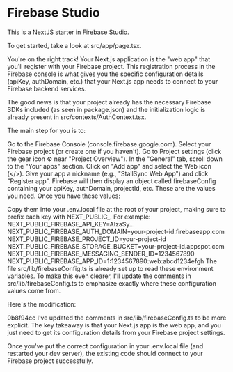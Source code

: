 # Firebase Studio

This is a NextJS starter in Firebase Studio.

To get started, take a look at src/app/page.tsx.


You're on the right track! Your Next.js application is the "web app" that you'll register with your Firebase project. This registration process in the Firebase console is what gives you the specific configuration details (apiKey, authDomain, etc.) that your Next.js app needs to connect to your Firebase backend services.

The good news is that your project already has the necessary Firebase SDKs included (as seen in package.json) and the initialization logic is already present in src/contexts/AuthContext.tsx.

The main step for you is to:

Go to the Firebase Console (console.firebase.google.com).
Select your Firebase project (or create one if you haven't).
Go to Project settings (click the gear icon ⚙️ near "Project Overview").
In the "General" tab, scroll down to the "Your apps" section.
Click on "Add app" and select the Web icon (</>).
Give your app a nickname (e.g., "StallSync Web App") and click "Register app".
Firebase will then display an object called firebaseConfig containing your apiKey, authDomain, projectId, etc. These are the values you need.
Once you have these values:

Copy them into your .env.local file at the root of your project, making sure to prefix each key with NEXT_PUBLIC_. For example:
NEXT_PUBLIC_FIREBASE_API_KEY=AIzaSy...
NEXT_PUBLIC_FIREBASE_AUTH_DOMAIN=your-project-id.firebaseapp.com
NEXT_PUBLIC_FIREBASE_PROJECT_ID=your-project-id
NEXT_PUBLIC_FIREBASE_STORAGE_BUCKET=your-project-id.appspot.com
NEXT_PUBLIC_FIREBASE_MESSAGING_SENDER_ID=1234567890
NEXT_PUBLIC_FIREBASE_APP_ID=1:1234567890:web:abcd1234efgh
The file src/lib/firebaseConfig.ts is already set up to read these environment variables.
To make this even clearer, I'll update the comments in src/lib/firebaseConfig.ts to emphasize exactly where these configuration values come from.

Here's the modification:

0b8f94cc
I've updated the comments in src/lib/firebaseConfig.ts to be more explicit. The key takeaway is that your Next.js app is the web app, and you just need to get its configuration details from your Firebase project settings.

Once you've put the correct configuration in your .env.local file (and restarted your dev server), the existing code should connect to your Firebase project successfully.